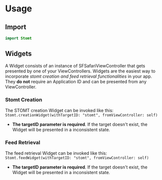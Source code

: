 #  Usage

## Import
```swift
import Stomt
```

## Widgets
A Widget consists of an instance of SFSafariViewController that gets presented by one of your ViewControllers.
Widgets are the easiest way to incorporate *stomt creation and feed retrieval functionalities* in your app.
They __do not__ require an Application ID and can be presented from any ViewController.

### Stomt Creation
The STOMT creation Widget can be invoked like this:
`Stomt.creationWidget(withTargetID: "stomt", fromViewController: self)`

- __The targetID parameter is required__. If the target doesn't exist, the Widget will be presented in a inconsistent state.

### Feed Retrieval
The feed retrieval Widget can be invoked like this:
`Stomt.feedWidget(withTargetID: "stomt", fromViewController: self)`

- __The targetID parameter is required__. If the target doesn't exist, the Widget will be presented in a inconsistent state.
